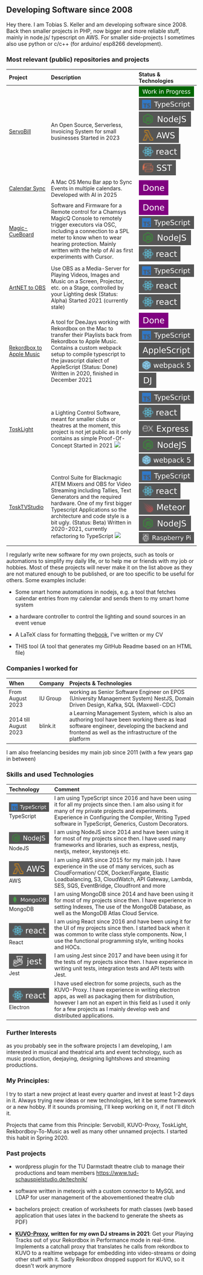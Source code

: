 ## Developing Software since 2008

Hey there. I am Tobias S. Keller and am developing software since 2008. Back   then smaller projects in PHP, now bigger and more reliable stuff, mainly in   node.js/ typescript on AWS. For smaller side-projects I sometimes also use   python or c/c++ (for arduino/ esp8266 development).

### Most relevant (public) repositories and projects

| Project                                                                                  | Description                                                                                                                                                                                                                                                                                                                                                                                                                      | Status & Technologies                                                                                                                                                                                                                                                                                                                                                      |
|:-----------------------------------------------------------------------------------------|:---------------------------------------------------------------------------------------------------------------------------------------------------------------------------------------------------------------------------------------------------------------------------------------------------------------------------------------------------------------------------------------------------------------------------------|:---------------------------------------------------------------------------------------------------------------------------------------------------------------------------------------------------------------------------------------------------------------------------------------------------------------------------------------------------------------------------|
| [ServoBill](https://servobill.de)                                                        | An Open Source, Serverless, Invoicing System for small businesses   Started         in 2023                                                                                                                                                                                                                                                                                                                                      | ![type-wip](/badges/badge-msg_WorkinProgress_c_006600.svg)    ![tech-ts](/badges/badge-msg_TypeScript_l_typescript.svg)    ![tech-node](/badges/badge-msg_NodeJS_l_nodedotjs.svg)    ![tech-aws](/badges/badge-msg_AWS_l_awslambda.svg)    ![tech-react](/badges/badge-msg_react_l_react.svg)    ![tech-sst](/badges/badge-msg_SST_l_sst.svg)                              |
| [Calendar Sync](https://github.com/kellertobias/calendar-sync)                           | A Mac OS Menu Bar app to Sync Events in multiple calendars. Developed with AI in 2025                                                                                                                                                                                                                                                                                                                                            | ![type-done](/badges/badge-msg_Done_c_purple.svg)                                                                                                                                                                                                                                                                                                                          |
| [Magic-CueBoard](https://github.com/kellertobias/magic-cueboard)                         | Software and Firmware for a Remote control for a Chamsys MagicQ Console to remotely trigger executors via OSC, including a connection to a SPL meter to know when to wear hearing protection. Mainly written with the help of AI as first experiments with Cursor.                                                                                                                                                               | ![type-done](/badges/badge-msg_Done_c_purple.svg)    ![tech-ts](/badges/badge-msg_TypeScript_l_typescript.svg)    ![tech-node](/badges/badge-msg_NodeJS_l_nodedotjs.svg)      ![tech-react](/badges/badge-msg_react_l_react.svg)                                                                                                                                           |
| [ArtNET to OBS](https://github.com/kellertobias/artnet-to-obs)                           | Use OBS as a Media-Server for Playing Videos, Images and Music on a         Screen, Projector, etc. on a Stage, controlled by your Lighting desk   (Status:         Alpha)   Started 2021 (currently stale)                                                                                                                                                                                                                      | ![tech-ts](/badges/badge-msg_TypeScript_l_typescript.svg)    ![tech-electron](/badges/badge-msg_react_l_react.svg)    ![tech-react](/badges/badge-msg_react_l_react.svg)                                                                                                                                                                                                   |
| [Rekordbox to Apple Music](https://github.com/kellertobias/rekordbox-to-music-playlists) | A tool for DeeJays working with Rekordbox on the Mac to transfer their         Playlists back from Rekordbox to Apple Music. Contains a custom webpack         setup to compile typescript to the javascript dialect of AppleScript   (Status:         Done)   Written in 2020, finished in December 2021                                                                                                                        | ![type-done](/badges/badge-msg_Done_c_purple.svg)    ![tech-ts](/badges/badge-msg_TypeScript_l_typescript.svg)    ![tech-as](/badges/badge-msg_AppleScript_l_applescript.svg)    ![tech-webpack](/badges/badge-msg_webpack5_l_webpack.svg)    ![tech-dj](/badges/badge-msg_DJ_l_recordbox.svg)                                                                             |
| [ToskLight](https://github.com/kellertobias/tosklight)                                   | a Lighting Control Software, meant for smaller clubs or theatres   at the moment, this project is not jet public as it only contains         as simple Proof-Of-Concept   Started in 2021   ![](https://github.com/kellertobias/tosklight/raw/main/mockups/Status%20Bar%20Only)                                                                                                                                                  |     ![tech-ts](/badges/badge-msg_TypeScript_l_typescript.svg)    ![tech-react](/badges/badge-msg_react_l_react.svg)    ![tech-express](/badges/badge-msg_Express_l_express.svg)    ![tech-node](/badges/badge-msg_NodeJS_l_nodedotjs.svg)    ![tech-webpack](/badges/badge-msg_webpack5_l_webpack.svg)           |
| [ToskTVStudio](https://github.com/kellertobias/tosk-studio)                              | Control Suite for Blackmagic ATEM Mixers and OBS for Video Streaming         including Tallies, Text Generators and the required hardware. One of my         first bigger Typescript Applications so the architecture and code style         is a bit ugly.   (Status: Beta)   Written in 2020-2021, currently refactoring to         TypeScript      ![](https://github.com/kellertobias/tosk-studio/raw/master/docs/desk.jpg)  |     ![tech-ts](/badges/badge-msg_TypeScript_l_typescript.svg)    ![tech-react](/badges/badge-msg_react_l_react.svg)    ![tech-meteor](/badges/badge-msg_Meteor_l_meteor.svg)    ![tech-node](/badges/badge-msg_NodeJS_l_nodedotjs.svg)    ![tech-raspberry](/badges/badge-msg_RaspberryPi_l_raspberrypi.svg)     |




I regularly write new software for my own projects, such as tools or   automations to simplify my daily life, or to help me or friends with my job or   hobbies. Most of these projects will never make it on the list above as they   are not matured enough to be published, or are too specific to be useful for   others. Some examples include:

- Some smart home automations in nodejs, e.g. a tool that fetches calendar     entries from my calendar and sends them to my smart home system

- a hardware controller to control the lighting and sound sources in an event     venue

- A LaTeX class for formatting the[book](https://www.tobisk.de/deadline), I've written or my CV

- THIS tool (A tool that generates my GitHub Readme based on an HTML file)



### Companies I worked for

| When                  | Company  | Projects & Technologies                                                                                                                                                                                      |
|:----------------------|:---------|:-------------------------------------------------------------------------------------------------------------------------------------------------------------------------------------------------------------|
| From August 2023      | IU Group | working as Senior Software Engineer on EPOS (University Management         System)   NestJS, Domain Driven Design, Kafka, SQL (Maxwell-CDC)                                                                  |
| 2014 till August 2023 | blink.it | a Learning Management System, which is also an authoring tool   have been working there as lead software engineer, developing the         backend and frontend as well as the infrastructure of the platform |


I am also freelancing besides my main job since 2011 (with a few years gap in   between)

### Skills and used Technologies

| Technology                                                           | Comment                                                                                                                                                                                                                                                                                                             |
|:---------------------------------------------------------------------|:--------------------------------------------------------------------------------------------------------------------------------------------------------------------------------------------------------------------------------------------------------------------------------------------------------------------|
| ![tech-ts](/badges/badge-msg_TypeScript_l_typescript.svg) TypeScript | I am using TypeScript since 2016 and have been using it for all my         projects since then. I am also using it for many of my private projects         and experiments. Experience in Configuring the Compiler, Writing Typed         software in TypeScript, Generics, Custom Decorators.                      |
| ![tech-node](/badges/badge-msg_NodeJS_l_nodedotjs.svg) NodeJS        | I am using NodeJS since 2014 and have been using it for most of my         projects since then. I have used many frameworks and libraries, such as         express, nestjs, nextjs, meteor, keystonejs etc.                                                                                                         |
| ![tech-aws](/badges/badge-msg_AWS_l_awslambda.svg) AWS               | I am using AWS since 2015 for my main job. I have experience in the use         of many services, such as CloudFormation/ CDK, Docker/Fargate, Elastic         Loadbalancing, S3, CloudWatch, API Gateway, Lambda, SES, SQS,         EventBridge, Cloudfront and more                                               |
| ![tech-mongo](/badges/badge-msg_MongoDB_l_mongodb.svg) MongoDB       | I am using MongoDB since 2014 and have been using it for most of my         projects since then. I have experience in setting Indexes, The use of         the MongoDB Database, as well as the MongoDB Atlas Cloud Service.                                                                                         |
| ![tech-react](/badges/badge-msg_react_l_react.svg) React             | I am using React since 2016 and have been using it for the UI of my         projects since then. I started back when it was common to write class         style components. Now, I use the functional programming style, writing         hooks and HOCs.                                                            |
| ![tech-jest](/badges/badge-msg_jest_l_jest.svg) Jest                 | I am using Jest since 2017 and have been using it for the tests of my         projects since then. I have experience in writing unit tests,         integration tests and API tests with Jest.                                                                                                                      |
| ![tech-electron](/badges/badge-msg_react_l_react.svg) Electron       | I have used electron for some projects, such as the KUVO-Proxy. I have         experience in writing electron apps, as well as packaging them for         distribution, however I am not an expert in this field as I used it only         for a few projects as I mainly develop web and distributed applications. |


### Further Interests

as you probably see in the software projects I am developing, I am interested   in musical and theatrical arts and event technology, such as music production,   deejaying, designing lightshows and streaming productions.

### My Principles:

I try to start a new project at least every quarter and invest at least 1-2   days in it. Always trying new ideas or new technologies, let it be some   framework or a new hobby. If it sounds promising, I'll keep working on it, if   not I'll ditch it.

Projects that came from this Principle: Servobill, KUVO-Proxy, ToskLight,   Rekbordboy-To-Music as well as many other unnamed projects. I started this   habit in Spring 2020.

### Past projects

- wordpress plugin for the TU Darmstadt theatre club to manage their     productions and team members https://www.tud-schauspielstudio.de/technik/

- software written in meteorjs with a custom connector to MySQL and LDAP for     user management of the abovementioned theatre club

- bachelors project: creation of worksheets for math classes (web based     application that uses latex in the backend to generate the sheets as PDF)

- **[KUVO-Proxy](https://github.com/kellertobias/kuvo-proxy),       written for my own DJ streams in 2021**: Get your Playing Tracks out of your Rekordbox in Performance mode in     real-time. Implements a catchall proxy that translates he calls from     rekordbox to KUVO to a realtime webpage for embedding into video-streams or     doing other stuff with it. Sadly Rekordbox dropped support for KUVO, so it     doesn't work anymore



